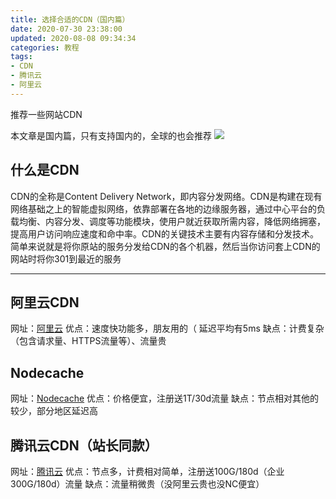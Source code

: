 ```yaml
---
title: 选择合适的CDN（国内篇）
date: 2020-07-30 23:38:00
updated: 2020-08-08 09:34:34
categories: 教程
tags:
- CDN
- 腾讯云
- 阿里云
---
```

推荐一些网站CDN
<!-- more -->
本文章是国内篇，只有支持国内的，全球的也会推荐
![  ][1]

## 什么是CDN ##
CDN的全称是Content Delivery Network，即内容分发网络。CDN是构建在现有网络基础之上的智能虚拟网络，依靠部署在各地的边缘服务器，通过中心平台的负载均衡、内容分发、调度等功能模块，使用户就近获取所需内容，降低网络拥塞，提高用户访问响应速度和命中率。CDN的关键技术主要有内容存储和分发技术。
简单来说就是将你原站的服务分发给CDN的各个机器，然后当你访问套上CDN的网站时将你301到最近的服务

----------

## 阿里云CDN ##
网址：[阿里云][2]
优点：速度快功能多，朋友用的（ 延迟平均有5ms
缺点：计费复杂（包含请求量、HTTPS流量等）、流量贵

## Nodecache ##
网址：[Nodecache][3]
优点：价格便宜，注册送1T/30d流量
缺点：节点相对其他的较少，部分地区延迟高

## 腾讯云CDN（站长同款） ##
网址：[腾讯云][4]
优点：节点多，计费相对简单，注册送100G/180d（企业300G/180d）流量
缺点：流量稍微贵（没阿里云贵也没NC便宜）


  [1]: https://cos.mbrjun.cn/IMGS/2020/07/31/CDN.webp
  [2]: https://www.aliyun.com/product/cdn?ref=blog.mbrjun.cn
  [3]: https://www.nodecache.com/
  [4]: https://cloud.tencent.com/product/cdn?zt=100011357240